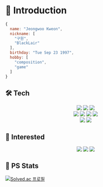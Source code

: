 # 🧔 Introduction
```js
{
  name: "Jeongwoo Kweon",
  nickname: [
    "구원",
    "BlackLair"
  ],
  birthday: "Tue Sep 23 1997",
  hobby: [
    "composition",
    "game"
  ]
}
```
## 🛠️ Tech
<div align="center">
  <img src="https://img.shields.io/badge/Java-1E8CBE?style=for-the-badge"> <img src="https://img.shields.io/badge/Spring Boot-6DB33F?style=for-the-badge&logo=Spring Boot&logoColor=white"> <img src="https://img.shields.io/badge/Eclipse-2C2255?style=for-the-badge&logo=Eclipse IDE&logoColor=white"><br>
  <img src="https://img.shields.io/badge/JavaScript-F7DF1E?style=for-the-badge&logo=JavaScript&logoColor=black"> <img src="https://img.shields.io/badge/jQuery-0769AD?style=for-the-badge&logo=jQuery&logoColor=black"> <img src="https://img.shields.io/badge/HTML-E34F26?style=for-the-badge&logo=HTML5&logoColor=black"> <img src="https://img.shields.io/badge/MySQL-4479A1?style=for-the-badge&logo=MySQL&logoColor=white"><br>
<img src="https://img.shields.io/badge/Android-34A853?style=for-the-badge&logo=Android&logoColor=white"> <img src="https://img.shields.io/badge/VMware-607078?style=for-the-badge&logo=VMware&logoColor=white">
</div>

## 🔨 Interested
<div align="center">
  <img src="https://img.shields.io/badge/Python-3776AB?style=for-the-badge&logo=Python&logoColor=white"> <img src="https://img.shields.io/badge/IntelliJ-000000?style=for-the-badge&logo=IntelliJ IDEA&logoColor=white"> <img src="https://img.shields.io/badge/AmazonAWS-FF9900?style=for-the-badge&logo=Amazon AWS&logoColor=black">
</div>

## 💪 PS Stats
[![Solved.ac
프로필](http://mazassumnida.wtf/api/v2/generate_badge?boj=kiw970923)](https://solved.ac/profile/kiw970923)

<!--
**BlackLair/BlackLair** is a ✨ _special_ ✨ repository because its `README.md` (this file) appears on your GitHub profile.

Here are some ideas to get you started:

- 🔭 I’m currently working on ...
- 🌱 I’m currently learning ...
- 👯 I’m looking to collaborate on ...
- 🤔 I’m looking for help with ...
- 💬 Ask me about ...
- 📫 How to reach me: ...
- 😄 Pronouns: ...
- ⚡ Fun fact: ...
-->
